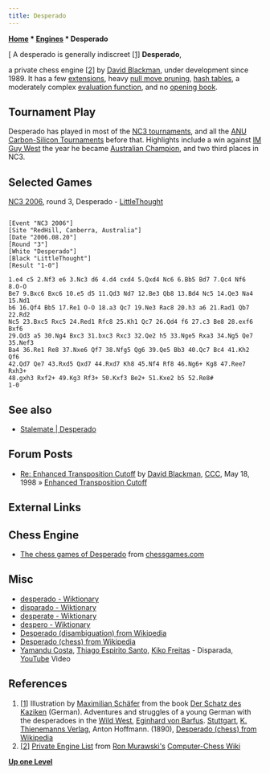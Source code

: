 ```yaml
---
title: Desperado
---
```

**[Home](Home "Home") * [Engines](Engines "Engines") * Desperado**

\[ A desperado is generally indiscreet <a id="cite-note-1" href="#cite-ref-1">[1]</a>
**Desperado**,

a private chess engine <a id="cite-note-2" href="#cite-ref-2">[2]</a> by [David Blackman](David_Blackman "David Blackman"), under development since 1989. It has a few [extensions](Extensions "Extensions"), heavy [null move pruning](Null_Move_Pruning "Null Move Pruning"), [hash
tables](Hash_Table "Hash Table"), a moderately complex [evaluation function](Evaluation "Evaluation"), and no [opening book](Opening_Book "Opening Book").

## Tournament Play

Desperado has played in most of the [NC3 tournaments](Australasian_National_Computer_Chess_Championship "Australasian National Computer Chess Championship"), and all the [ANU Carbon-Silicon Tournaments](ANU_Carbon-Silicon_Tournaments "ANU Carbon-Silicon Tournaments") before that. Highlights include a win against [IM](https://en.wikipedia.org/wiki/International_Master#International_Master_.28IM.29) [Guy West](https://en.wikipedia.org/wiki/Guy_West) the year he became [Australian Champion](https://en.wikipedia.org/wiki/Australian_Chess_Championship), and two third places in NC3.

## Selected Games

[NC3 2006](NC3_2006 "NC3 2006"), round 3, Desperado - [LittleThought](LittleThought "LittleThought")

```

[Event "NC3 2006"]
[Site "RedHill, Canberra, Australia"]
[Date "2006.08.20"]
[Round "3"]
[White "Desperado"]
[Black "LittleThought"]
[Result "1-0"]

1.e4 c5 2.Nf3 e6 3.Nc3 d6 4.d4 cxd4 5.Qxd4 Nc6 6.Bb5 Bd7 7.Qc4 Nf6 8.O-O 
Be7 9.Bxc6 Bxc6 10.e5 d5 11.Qd3 Nd7 12.Be3 Qb8 13.Bd4 Nc5 14.Qe3 Na4 15.Nd1 
b6 16.Qf4 Bb5 17.Re1 O-O 18.a3 Qc7 19.Ne3 Rac8 20.h3 a6 21.Rad1 Qb7 22.Rd2 
Nc5 23.Bxc5 Rxc5 24.Red1 Rfc8 25.Kh1 Qc7 26.Qd4 f6 27.c3 Be8 28.exf6 Bxf6 
29.Qd3 a5 30.Ng4 Bxc3 31.bxc3 Rxc3 32.Qe2 h5 33.Nge5 Rxa3 34.Ng5 Qe7 35.Nef3
Ba4 36.Re1 Re8 37.Nxe6 Qf7 38.Nfg5 Qg6 39.Qe5 Bb3 40.Qc7 Bc4 41.Kh2 Qf6 
42.Qd7 Qe7 43.Rxd5 Qxd7 44.Rxd7 Kh8 45.Nf4 Rf8 46.Ng6+ Kg8 47.Ree7 Rxh3+ 
48.gxh3 Rxf2+ 49.Kg3 Rf3+ 50.Kxf3 Be2+ 51.Kxe2 b5 52.Re8# 
1-0

```

## See also

- [Stalemate | Desperado](Stalemate#Desperado "Stalemate")

## Forum Posts

- [Re: Enhanced Transposition Cutoff](https://www.stmintz.com/ccc/index.php?id=18971) by [David Blackman](David_Blackman "David Blackman"), [CCC](CCC "CCC"), May 18, 1998 » [Enhanced Transposition Cutoff](Enhanced_Transposition_Cutoff "Enhanced Transposition Cutoff")

## External Links

## Chess Engine

- [The chess games of Desperado](http://www.chessgames.com/perl/chessplayer?pid=16727) from [chessgames.com](http://www.chessgames.com/index.html)

## Misc

- [desperado - Wiktionary](http://en.wiktionary.org/wiki/desperado)
- [disparado - Wiktionary](http://en.wiktionary.org/wiki/disparado)
- [desperate - Wiktionary](http://en.wiktionary.org/wiki/desperate)
- [despero - Wiktionary](http://en.wiktionary.org/wiki/despero)
- [Desperado (disambiguation) from Wikipedia](https://en.wikipedia.org/wiki/Desperado)
- [Desperado (chess) from Wikipedia](https://en.wikipedia.org/wiki/Desperado_%28chess%29)
- [Yamandu Costa](Category:Yamandu_Costa "Category:Yamandu Costa"), [Thiago Espirito Santo](http://thiagoespiritosanto.com.br/), [Kiko Freitas](http://kikofreitas.com.br/en) - Disparada, [YouTube](https://en.wikipedia.org/wiki/YouTube) Video

## References

1. <a id="cite-ref-1" href="#cite-note-1">[1]</a> Illustration by [Maximilian Schäfer](http://de.wikipedia.org/wiki/Maximilian_Sch%C3%A4fer) from the book [Der Schatz des Kaziken](http://www.abenteuerroman.info/tafeln/26/26dat/09/070603d.htm) (German). Adventures and struggles of a young German with the desperadoes in the [Wild West](https://en.wikipedia.org/wiki/American_Frontier), [Eginhard von Barfus](http://de.wikipedia.org/wiki/Eginhard_von_Barfus). [Stuttgart](https://en.wikipedia.org/wiki/Stuttgart), [K. Thienemanns Verlag](http://de.wikipedia.org/wiki/Thienemann_Verlag), Anton Hoffmann. (1890), [Desperado (chess) from Wikipedia](https://en.wikipedia.org/wiki/Desperado_%28chess%29)
1. <a id="cite-ref-2" href="#cite-note-2">[2]</a> [Private Engine List](http://computer-chess.org/doku.php?id=computer_chess:wiki:lists:private_engine_list) from [Ron Murawski's](Ron_Murawski "Ron Murawski") [Computer-Chess Wiki](http://computer-chess.org/doku.php?id=home)

**[Up one Level](Engines "Engines")**

